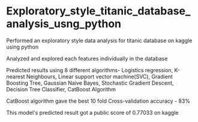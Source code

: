 # Exploratory_style_titanic_database_analysis_usng_python
Performed an exploratory style data analysis for titanic database on kaggle using python

Analyzed and explored each features individually in the database

Predicted results using 8 different algorithms- Logistics regression, K-nearest Neighbours, Linear support vector machine(SVC), Gradient Boosting Tree, Gaussian Naive Bayes, Stochastic Gradient Descent, Decision Tree Classifier, CatBoost Algorithm

CatBoost algorithm gave the best 10 fold Cross-validation accuracy - 83%

This model's predicted result got a public score of 0.77033 on kaggle
